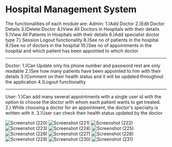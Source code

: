 # Hospital Management System
The functionalities of each module are:
Admin:
1.)Add Doctor
2.)Edit Doctor Details
3.)Delete Doctor
4.)View All Doctors in Hospitals with their details
5.)View All Patients in Hospitals with their details
6.)Add specialist doctor type
7.) Session Logout functionality
8.)See no of patients in the hospital
9.)See no of doctors in the hospital
10.)See no of appointments in the hospital and which patient has been appointed to which doctor
__________________________________________________________________________
Doctor:
1.)Can Update only his phone number and password rest are only readable
2.)See how many patients have been appointed to him with their details
3.)Comment on their health status and it will be updated throughout the application
4.)Logout functionality
_____________________________________________________________________________
User:
1.)Can add many several appointments with a single user id with the option to choose the doctor with whom each patient wants to get treated.
2.) While choosing a doctor for an appointment, the doctor's specialty is written with it.
3.)User can check their health status updated by the doctor
 
![Screenshot (220)](https://github.com/Subhomoy21/Hospital-Management-System/assets/104619658/93a6c4dc-c69b-47fa-9c3b-189bbc4085c3)
![Screenshot (221)](https://github.com/Subhomoy21/Hospital-Management-System/assets/104619658/6a9bf989-1375-422b-b6bf-5f9f3a2887b3)
![Screenshot (222)](https://github.com/Subhomoy21/Hospital-Management-System/assets/104619658/37d9c10f-b406-45b3-a0ac-9dcd2c0006d2)
![Screenshot (223)](https://github.com/Subhomoy21/Hospital-Management-System/assets/104619658/dc6dc0f4-bc86-446f-a90a-2c6159901e39)
![Screenshot (224)](https://github.com/Subhomoy21/Hospital-Management-System/assets/104619658/1b06c2e3-607b-4ded-8acd-32615e4e11b7)
![Screenshot (225)](https://github.com/Subhomoy21/Hospital-Management-System/assets/104619658/54ff7cfd-fba1-4dcf-81f0-e75f00e176f2)
![Screenshot (226)](https://github.com/Subhomoy21/Hospital-Management-System/assets/104619658/6238127c-3ef3-414e-bdd3-40f1631cc72c)
![Screenshot (227)](https://github.com/Subhomoy21/Hospital-Management-System/assets/104619658/f3539a6f-5419-496f-a62e-576582eab418)
![Screenshot (228)](https://github.com/Subhomoy21/Hospital-Management-System/assets/104619658/9280b01c-29d7-4ff0-bf89-532eaec1b183)
![Screenshot (229)](https://github.com/Subhomoy21/Hospital-Management-System/assets/104619658/11c591a5-d2c8-4d8c-9a49-6c522a65fc78)
![Screenshot (230)](https://github.com/Subhomoy21/Hospital-Management-System/assets/104619658/87964d45-4477-4547-8f88-b993f6f55abe)
![Screenshot (231)](https://github.com/Subhomoy21/Hospital-Management-System/assets/104619658/631f679b-d509-452b-a426-3715570fa924)
